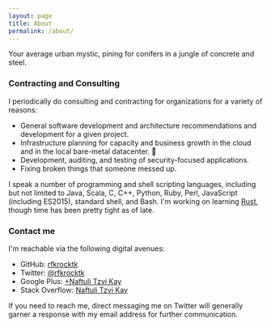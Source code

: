```yaml
---
layout: page
title: About
permalink: /about/
---
```


Your average urban mystic, pining for conifers in a jungle of concrete and steel.

### Contracting and Consulting

I periodically do consulting and contracting for organizations for a variety of reasons:

 * General software development and architecture recommendations and development for a given project.
 * Infrastructure planning for capacity and business growth in the cloud and in the local bare-metal datacenter. :metal:
 * Development, auditing, and testing of security-focused applications.
 * Fixing broken things that someone messed up.

I speak a number of programming and shell scripting languages, including but not limited to Java, Scala, C, C++, Python, Ruby, Perl, JavaScript (including ES2015), standard shell, and Bash. I'm working on learning [Rust](https://rust-lang.org), though time has been pretty tight as of late.

### Contact me

I'm reachable via the following digital avenues:

 * GitHub: [rfkrocktk](https://github.com/rfkrocktk)
 * Twitter: [@rfkrocktk](https://twitter.com/rfkrocktk)
 * Google Plus: [+Naftuli Tzvi Kay](https://plus.google.com/+NaftuliTzviKay)
 * Stack Overflow: [Naftuli Tzvi Kay](https://stackoverflow.com/users/128967/naftuli-tzvi-kay)

If you need to reach me, direct messaging me on Twitter will generally garner a response with my email address for further communication.
